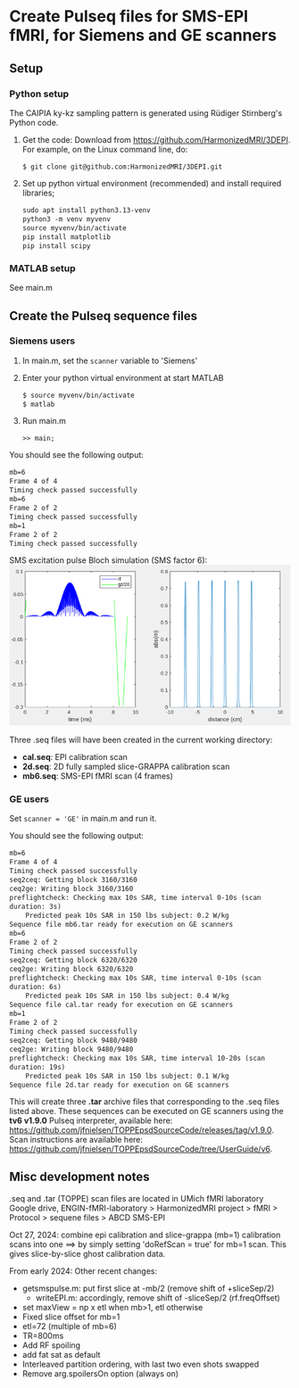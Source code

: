 # Create Pulseq files for SMS-EPI fMRI, for Siemens and GE scanners

## Setup 

### Python setup
The CAIPIA ky-kz sampling pattern is generated using Rüdiger Stirnberg's Python code.

1. Get the code: 
Download from 
https://github.com/HarmonizedMRI/3DEPI.
For example, on the Linux command line, do:
    ```
    $ git clone git@github.com:HarmonizedMRI/3DEPI.git
    ```

2. Set up python virtual environment (recommended) and install required libraries;
    ```
    sudo apt install python3.13-venv
    python3 -m venv myvenv
    source myvenv/bin/activate
    pip install matplotlib
    pip install scipy
    ```

### MATLAB setup

See main.m

## Create the Pulseq sequence files

### Siemens users

1. In main.m, set the `scanner` variable to 'Siemens' 

2. Enter your python virtual environment at start MATLAB
   ```
   $ source myvenv/bin/activate
   $ matlab
   ```

3. Run main.m
    ```
    >> main;
    ```

You should see the following output:
```
mb=6
Frame 4 of 4
Timing check passed successfully
mb=6
Frame 2 of 2
Timing check passed successfully
mb=1
Frame 2 of 2
Timing check passed successfully
```


SMS excitation pulse Bloch simulation (SMS factor 6):
![RF simulation](rf.png)

Three .seq files will have been created in the current working directory:

* **cal.seq**: EPI calibration scan
* **2d.seq**: 2D fully sampled slice-GRAPPA calibration scan
* **mb6.seq**: SMS-EPI fMRI scan (4 frames)


### GE users

Set `scanner = 'GE'` in main.m and run it.

You should see the following output:
```
mb=6
Frame 4 of 4
Timing check passed successfully
seq2ceq: Getting block 3160/3160
ceq2ge: Writing block 3160/3160
preflightcheck: Checking max 10s SAR, time interval 0-10s (scan duration: 3s)
	Predicted peak 10s SAR in 150 lbs subject: 0.2 W/kg
Sequence file mb6.tar ready for execution on GE scanners
mb=6
Frame 2 of 2
Timing check passed successfully
seq2ceq: Getting block 6320/6320
ceq2ge: Writing block 6320/6320
preflightcheck: Checking max 10s SAR, time interval 0-10s (scan duration: 6s)
	Predicted peak 10s SAR in 150 lbs subject: 0.4 W/kg
Sequence file cal.tar ready for execution on GE scanners
mb=1
Frame 2 of 2
Timing check passed successfully
seq2ceq: Getting block 9480/9480
ceq2ge: Writing block 9480/9480
preflightcheck: Checking max 10s SAR, time interval 10-20s (scan duration: 19s)
	Predicted peak 10s SAR in 150 lbs subject: 0.1 W/kg
Sequence file 2d.tar ready for execution on GE scanners
```

This will create three **.tar** archive files that corresponding to the .seq files listed above.
These sequences can be executed on GE scanners using the **tv6 v1.9.0** Pulseq interpreter, available here:
https://github.com/jfnielsen/TOPPEpsdSourceCode/releases/tag/v1.9.0.
Scan instructions are available here: https://github.com/jfnielsen/TOPPEpsdSourceCode/tree/UserGuide/v6.



## Misc development notes

.seq and .tar (TOPPE) scan files are located in 
UMich fMRI laboratory Google drive,
ENGIN-fMRI-laboratory > HarmonizedMRI project > fMRI > Protocol > sequene files > ABCD SMS-EPI

Oct 27, 2024: combine epi calibration and slice-grappa (mb=1) calibration scans into one
 ==> by simply setting 'doRefScan = true' for mb=1 scan. 
 This gives slice-by-slice ghost calibration data.

From early 2024:
Other recent changes:
  * getsmspulse.m: put first slice at -mb/2 (remove shift of +sliceSep/2)
     * writeEPI.m: accordingly, remove shift of -sliceSep/2 (rf.freqOffset)
  * set maxView = np x etl when mb>1, etl otherwise
  * Fixed slice offset for mb=1
  * etl=72 (multiple of mb=6)
  * TR=800ms
  * Add RF spoiling
  * add fat sat as default
  * Interleaved partition ordering, with last two even shots swapped
  * Remove arg.spoilersOn option (always on)

